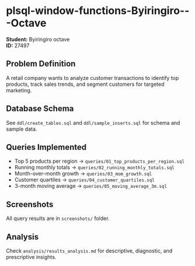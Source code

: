 # plsql-window-functions-Byiringiro---Octave

**Student:**  Byiringiro octave  
**ID:** 27497

## Problem Definition
A retail company wants to analyze customer transactions to identify top products, track sales trends, and segment customers for targeted marketing.

## Database Schema
See `ddl/create_tables.sql` and `ddl/sample_inserts.sql` for schema and sample data.

## Queries Implemented
- Top 5 products per region → `queries/01_top_products_per_region.sql`
- Running monthly totals → `queries/02_running_monthly_totals.sql`
- Month-over-month growth → `queries/03_mom_growth.sql`
- Customer quartiles → `queries/04_customer_quartiles.sql`
- 3-month moving average → `queries/05_moving_average_3m.sql`

## Screenshots
All query results are in `screenshots/` folder.

## Analysis
Check `analysis/results_analysis.md` for descriptive, diagnostic, and prescriptive insights.
